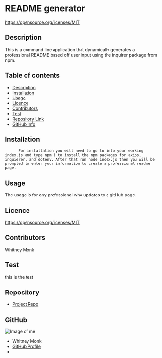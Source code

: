 
  # **README generator**
  
  https://opensource.org/licenses/MIT
  
  ## Description 
  
  This is a command line application that dynamically generates a professional README based off user input using the inquirer package from npm.
  
  ## Table of contents
  
  - [Description](#Description)
  - [Installation](#Installation)
  - [Usage](#Usage)
  - [Licence](#Licence)
  - [Contributors](#Contributors)
  - [Test](#Test)
  - [Repository Link](#Repository)
  - [GitHub Info](#GitHub) 
  
  
  ## Installation
  
          For installation you will need to go to into your working index.js and type npm i to install the npm packages for axios, inquierer, and dotenv. After that run node index.js then you will be prompted to enter your information to create a professional readme page.
  
  ## Usage
  
  The usage is for any professional who updates to a gitHub page.
  
  ## Licence
  
  https://opensource.org/licenses/MIT
  
  ## Contributors
  
  Whitney Monk
  
  ## Test
  
  this is the test
  
  
  ## Repository
  
  - [Project Repo](https://github.com/whitneym92/README-generator)
  
  ## GitHub
  
  ![Image of me](https://avatars1.githubusercontent.com/u/62669510?v=4)
  - Whitney Monk
  - [GitHub Profile](https://github.com/whitneym92)
  - <null>
  
  